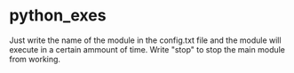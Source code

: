 # python_exes

Just write the name of the module in the config.txt file and the module will execute in a certain ammount of time.
Write "stop" to stop the main module from working.